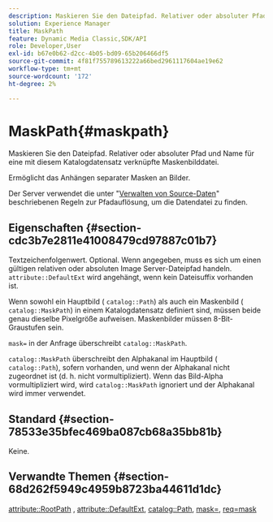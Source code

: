 ```yaml
---
description: Maskieren Sie den Dateipfad. Relativer oder absoluter Pfad und Name für eine mit diesem Katalogdatensatz verknüpfte Maskenbilddatei.
solution: Experience Manager
title: MaskPath
feature: Dynamic Media Classic,SDK/API
role: Developer,User
exl-id: b67e0b62-d2cc-4b05-bd09-65b206466df5
source-git-commit: 4f81f755789613222a66bed2961117604ae19e62
workflow-type: tm+mt
source-wordcount: '172'
ht-degree: 2%

---
```


# MaskPath{#maskpath}

Maskieren Sie den Dateipfad. Relativer oder absoluter Pfad und Name für eine mit diesem Katalogdatensatz verknüpfte Maskenbilddatei.

Ermöglicht das Anhängen separater Masken an Bilder.

Der Server verwendet die unter &quot;[Verwalten von Source-Daten](/help/aem-is-ir-api/is-api/image-serving-api-ref/c-configuration-and-administration/c-configuration-and-administration.md)&quot; beschriebenen Regeln zur Pfadauflösung, um die Datendatei zu finden.

## Eigenschaften {#section-cdc3b7e2811e41008479cd97887c01b7}

Textzeichenfolgenwert. Optional. Wenn angegeben, muss es sich um einen gültigen relativen oder absoluten Image Server-Dateipfad handeln. `attribute::DefaultExt` wird angehängt, wenn kein Dateisuffix vorhanden ist.

Wenn sowohl ein Hauptbild ( `catalog::Path`) als auch ein Maskenbild ( `catalog::MaskPath`) in einem Katalogdatensatz definiert sind, müssen beide genau dieselbe Pixelgröße aufweisen. Maskenbilder müssen 8-Bit-Graustufen sein.

`mask=` in der Anfrage überschreibt `catalog::MaskPath`.

`catalog::MaskPath` überschreibt den Alphakanal im Hauptbild ( `catalog::Path`), sofern vorhanden, und wenn der Alphakanal nicht zugeordnet ist (d. h. nicht vormultipliziert). Wenn das Bild-Alpha vormultipliziert wird, wird `catalog::MaskPath` ignoriert und der Alphakanal wird immer verwendet.

## Standard {#section-78533e35bfec469ba087cb68a35bb81b}

Keine.

## Verwandte Themen {#section-68d262f5949c4959b8723ba44611d1dc}

[attribute::RootPath](/help/aem-is-ir-api/is-api/image-catalog/image-serving-api-ref/c-image-catalog-reference/c-attributes-reference/r-rootpath.md) , [attribute::DefaultExt](/help/aem-is-ir-api/is-api/image-catalog/image-serving-api-ref/c-image-catalog-reference/c-attributes-reference/r-defaultext.md), [catalog::Path](../../../../../../is-api/image-catalog/image-serving-api-ref/c-image-catalog-reference/c-image-svg-data-reference/c-image-data-reference/r-path-cat.md#reference-306afcaff172440ca81b85da8d78213c), [mask=](/help/aem-is-ir-api/is-api/http-ref/image-serving-api-ref/c-http-protocol-reference/c-command-reference/r-mask.md), [req=mask](/help/aem-is-ir-api/is-api/http-ref/image-serving-api-ref/c-http-protocol-reference/c-command-reference/r-req/r-req.md)
